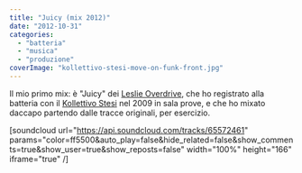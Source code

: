 ```yaml
---
title: "Juicy (mix 2012)"
date: "2012-10-31"
categories: 
  - "batteria"
  - "musica"
  - "produzione"
coverImage: "kollettivo-stesi-move-on-funk-front.jpg"
---
```


Il mio primo mix: è "Juicy" dei [Leslie Overdrive](http://www.facebook.com/leslieoverdrive/), che ho registrato alla batteria con il [Kollettivo Stesi](http://fb.com/KollettivoStesi) nel 2009 in sala prove, e che ho mixato daccapo partendo dalle tracce originali, per esercizio.

\[soundcloud url="https://api.soundcloud.com/tracks/65572461" params="color=ff5500&auto\_play=false&hide\_related=false&show\_comments=true&show\_user=true&show\_reposts=false" width="100%" height="166" iframe="true" /\]

